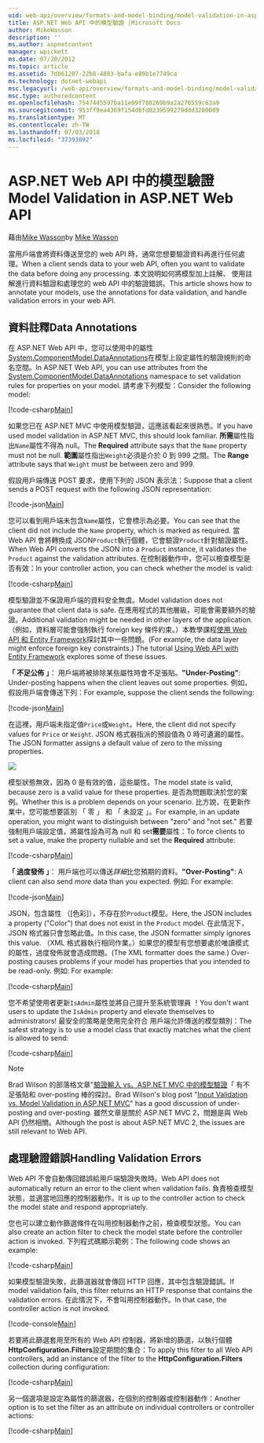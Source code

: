 ```yaml
---
uid: web-api/overview/formats-and-model-binding/model-validation-in-aspnet-web-api
title: ASP.NET Web API 中的模型驗證 |Microsoft Docs
author: MikeWasson
description: ''
ms.author: aspnetcontent
manager: wpickett
ms.date: 07/20/2012
ms.topic: article
ms.assetid: 7d061207-22b8-4883-bafa-e89b1e7749ca
ms.technology: dotnet-webapi
msc.legacyurl: /web-api/overview/formats-and-model-binding/model-validation-in-aspnet-web-api
msc.type: authoredcontent
ms.openlocfilehash: 75474d5597ba11e09f788269b9a2a278559c63a9
ms.sourcegitcommit: 953ff9ea4369f154d6fd0239599279ddd3280009
ms.translationtype: MT
ms.contentlocale: zh-TW
ms.lasthandoff: 07/03/2018
ms.locfileid: "37393092"
---
```

<a name="model-validation-in-aspnet-web-api"></a><span data-ttu-id="7cba7-102">ASP.NET Web API 中的模型驗證</span><span class="sxs-lookup"><span data-stu-id="7cba7-102">Model Validation in ASP.NET Web API</span></span>
====================
<span data-ttu-id="7cba7-103">藉由[Mike Wasson](https://github.com/MikeWasson)</span><span class="sxs-lookup"><span data-stu-id="7cba7-103">by [Mike Wasson](https://github.com/MikeWasson)</span></span>

<span data-ttu-id="7cba7-104">當用戶端會將資料傳送至您的 web API 時，通常您想要驗證資料再進行任何處理。</span><span class="sxs-lookup"><span data-stu-id="7cba7-104">When a client sends data to your web API, often you want to validate the data before doing any processing.</span></span> <span data-ttu-id="7cba7-105">本文說明如何將模型加上註解、 使用註解進行資料驗證和處理您的 web API 中的驗證錯誤。</span><span class="sxs-lookup"><span data-stu-id="7cba7-105">This article shows how to annotate your models, use the annotations for data validation, and handle validation errors in your web API.</span></span>

## <a name="data-annotations"></a><span data-ttu-id="7cba7-106">資料註釋</span><span class="sxs-lookup"><span data-stu-id="7cba7-106">Data Annotations</span></span>

<span data-ttu-id="7cba7-107">在 ASP.NET Web API 中，您可以使用中的屬性[System.ComponentModel.DataAnnotations](/dotnet/api/system.componentmodel.dataannotations)在模型上設定屬性的驗證規則的命名空間。</span><span class="sxs-lookup"><span data-stu-id="7cba7-107">In ASP.NET Web API, you can use attributes from the [System.ComponentModel.DataAnnotations](/dotnet/api/system.componentmodel.dataannotations) namespace to set validation rules for properties on your model.</span></span> <span data-ttu-id="7cba7-108">請考慮下列模型：</span><span class="sxs-lookup"><span data-stu-id="7cba7-108">Consider the following model:</span></span>

[!code-csharp[Main](model-validation-in-aspnet-web-api/samples/sample1.cs)]

<span data-ttu-id="7cba7-109">如果您已在 ASP.NET MVC 中使用模型驗證，這應該看起來很熟悉。</span><span class="sxs-lookup"><span data-stu-id="7cba7-109">If you have used model validation in ASP.NET MVC, this should look familiar.</span></span> <span data-ttu-id="7cba7-110">**所需**屬性指出`Name`屬性不得為 null。</span><span class="sxs-lookup"><span data-stu-id="7cba7-110">The **Required** attribute says that the `Name` property must not be null.</span></span> <span data-ttu-id="7cba7-111">**範圍**屬性指出`Weight`必須是介於 0 到 999 之間。</span><span class="sxs-lookup"><span data-stu-id="7cba7-111">The **Range** attribute says that `Weight` must be between zero and 999.</span></span>

<span data-ttu-id="7cba7-112">假設用戶端傳送 POST 要求，使用下列的 JSON 表示法：</span><span class="sxs-lookup"><span data-stu-id="7cba7-112">Suppose that a client sends a POST request with the following JSON representation:</span></span>

[!code-json[Main](model-validation-in-aspnet-web-api/samples/sample2.json)]

<span data-ttu-id="7cba7-113">您可以看到用戶端未包含`Name`屬性，它會標示為必要。</span><span class="sxs-lookup"><span data-stu-id="7cba7-113">You can see that the client did not include the `Name` property, which is marked as required.</span></span> <span data-ttu-id="7cba7-114">當 Web API 會將轉換成 JSON`Product`執行個體，它會驗證`Product`針對驗證屬性。</span><span class="sxs-lookup"><span data-stu-id="7cba7-114">When Web API converts the JSON into a `Product` instance, it validates the `Product` against the validation attributes.</span></span> <span data-ttu-id="7cba7-115">在控制器動作中，您可以檢查模型是否有效：</span><span class="sxs-lookup"><span data-stu-id="7cba7-115">In your controller action, you can check whether the model is valid:</span></span>

[!code-csharp[Main](model-validation-in-aspnet-web-api/samples/sample3.cs)]

<span data-ttu-id="7cba7-116">模型驗證並不保證用戶端的資料安全無虞。</span><span class="sxs-lookup"><span data-stu-id="7cba7-116">Model validation does not guarantee that client data is safe.</span></span> <span data-ttu-id="7cba7-117">在應用程式的其他層級，可能會需要額外的驗證。</span><span class="sxs-lookup"><span data-stu-id="7cba7-117">Additional validation might be needed in other layers of the application.</span></span> <span data-ttu-id="7cba7-118">（例如，資料層可能會強制執行 foreign key 條件約束。）本教學課程[使用 Web API 和 Entity Framework](../data/using-web-api-with-entity-framework/part-1.md)探討其中一些問題。</span><span class="sxs-lookup"><span data-stu-id="7cba7-118">(For example, the data layer might enforce foreign key constraints.) The tutorial [Using Web API with Entity Framework](../data/using-web-api-with-entity-framework/part-1.md) explores some of these issues.</span></span>

<span data-ttu-id="7cba7-119">**「 不足公佈 」**： 用戶端將被排除某些屬性時會不足張貼。</span><span class="sxs-lookup"><span data-stu-id="7cba7-119">**"Under-Posting"**: Under-posting happens when the client leaves out some properties.</span></span> <span data-ttu-id="7cba7-120">例如，假設用戶端會傳送下列：</span><span class="sxs-lookup"><span data-stu-id="7cba7-120">For example, suppose the client sends the following:</span></span>

[!code-json[Main](model-validation-in-aspnet-web-api/samples/sample4.json)]

<span data-ttu-id="7cba7-121">在這裡，用戶端未指定值`Price`或`Weight`。</span><span class="sxs-lookup"><span data-stu-id="7cba7-121">Here, the client did not specify values for `Price` or `Weight`.</span></span> <span data-ttu-id="7cba7-122">JSON 格式器指派的預設值為 0 時可遺漏的屬性。</span><span class="sxs-lookup"><span data-stu-id="7cba7-122">The JSON formatter assigns a default value of zero to the missing properties.</span></span>

![](model-validation-in-aspnet-web-api/_static/image1.png)

<span data-ttu-id="7cba7-123">模型狀態無效，因為 0 是有效的值，這些屬性。</span><span class="sxs-lookup"><span data-stu-id="7cba7-123">The model state is valid, because zero is a valid value for these properties.</span></span> <span data-ttu-id="7cba7-124">是否為問題取決於您的案例。</span><span class="sxs-lookup"><span data-stu-id="7cba7-124">Whether this is a problem depends on your scenario.</span></span> <span data-ttu-id="7cba7-125">比方說，在更新作業中，您可能想要區別 「 零 」 和 「 未設定 」。</span><span class="sxs-lookup"><span data-stu-id="7cba7-125">For example, in an update operation, you might want to distinguish between "zero" and "not set."</span></span> <span data-ttu-id="7cba7-126">若要強制用戶端設定值，將屬性設為可為 null 和 set**需要**屬性：</span><span class="sxs-lookup"><span data-stu-id="7cba7-126">To force clients to set a value, make the property nullable and set the **Required** attribute:</span></span>

[!code-csharp[Main](model-validation-in-aspnet-web-api/samples/sample5.cs?highlight=1-2)]

<span data-ttu-id="7cba7-127">**「 過度發佈 」**： 用戶端也可以傳送*詳細*比您預期的資料。</span><span class="sxs-lookup"><span data-stu-id="7cba7-127">**"Over-Posting"**: A client can also send *more* data than you expected.</span></span> <span data-ttu-id="7cba7-128">例如: </span><span class="sxs-lookup"><span data-stu-id="7cba7-128">For example:</span></span>

[!code-json[Main](model-validation-in-aspnet-web-api/samples/sample6.json)]

<span data-ttu-id="7cba7-129">JSON，包含屬性 （[色彩]），不存在於`Product`模型。</span><span class="sxs-lookup"><span data-stu-id="7cba7-129">Here, the JSON includes a property ("Color") that does not exist in the `Product` model.</span></span> <span data-ttu-id="7cba7-130">在此情況下，JSON 格式器只會忽略此值。</span><span class="sxs-lookup"><span data-stu-id="7cba7-130">In this case, the JSON formatter simply ignores this value.</span></span> <span data-ttu-id="7cba7-131">（XML 格式器執行相同作業。）如果您的模型有您想要處於唯讀模式的屬性，過度發佈就會造成問題。</span><span class="sxs-lookup"><span data-stu-id="7cba7-131">(The XML formatter does the same.) Over-posting causes problems if your model has properties that you intended to be read-only.</span></span> <span data-ttu-id="7cba7-132">例如: </span><span class="sxs-lookup"><span data-stu-id="7cba7-132">For example:</span></span>

[!code-csharp[Main](model-validation-in-aspnet-web-api/samples/sample7.cs)]

<span data-ttu-id="7cba7-133">您不希望使用者更新`IsAdmin`屬性並將自己提升至系統管理員 ！</span><span class="sxs-lookup"><span data-stu-id="7cba7-133">You don't want users to update the `IsAdmin` property and elevate themselves to administrators!</span></span> <span data-ttu-id="7cba7-134">最安全的策略是使用完全符合 用戶端允許傳送的模型類別：</span><span class="sxs-lookup"><span data-stu-id="7cba7-134">The safest strategy is to use a model class that exactly matches what the client is allowed to send:</span></span>

[!code-csharp[Main](model-validation-in-aspnet-web-api/samples/sample8.cs)]

> [!NOTE]
> <span data-ttu-id="7cba7-135">Brad Wilson 的部落格文章"[驗證輸入 vs。ASP.NET MVC 中的模型驗證](http://bradwilson.typepad.com/blog/2010/01/input-validation-vs-model-validation-in-aspnet-mvc.html)「 有不足張貼和 over-posting 棒的探討。</span><span class="sxs-lookup"><span data-stu-id="7cba7-135">Brad Wilson's blog post "[Input Validation vs. Model Validation in ASP.NET MVC](http://bradwilson.typepad.com/blog/2010/01/input-validation-vs-model-validation-in-aspnet-mvc.html)" has a good discussion of under-posting and over-posting.</span></span> <span data-ttu-id="7cba7-136">雖然文章是關於 ASP.NET MVC 2，問題是與 Web API 仍然相關。</span><span class="sxs-lookup"><span data-stu-id="7cba7-136">Although the post is about ASP.NET MVC 2, the issues are still relevant to Web API.</span></span>


## <a name="handling-validation-errors"></a><span data-ttu-id="7cba7-137">處理驗證錯誤</span><span class="sxs-lookup"><span data-stu-id="7cba7-137">Handling Validation Errors</span></span>

<span data-ttu-id="7cba7-138">Web API 不會自動傳回錯誤給用戶端驗證失敗時。</span><span class="sxs-lookup"><span data-stu-id="7cba7-138">Web API does not automatically return an error to the client when validation fails.</span></span> <span data-ttu-id="7cba7-139">負責檢查模型狀態，並適當地回應的控制器動作。</span><span class="sxs-lookup"><span data-stu-id="7cba7-139">It is up to the controller action to check the model state and respond appropriately.</span></span>

<span data-ttu-id="7cba7-140">您也可以建立動作篩選條件在叫用控制器動作之前，檢查模型狀態。</span><span class="sxs-lookup"><span data-stu-id="7cba7-140">You can also create an action filter to check the model state before the controller action is invoked.</span></span> <span data-ttu-id="7cba7-141">下列程式碼顯示範例：</span><span class="sxs-lookup"><span data-stu-id="7cba7-141">The following code shows an example:</span></span>

[!code-csharp[Main](model-validation-in-aspnet-web-api/samples/sample9.cs)]

<span data-ttu-id="7cba7-142">如果模型驗證失敗，此篩選器就會傳回 HTTP 回應，其中包含驗證錯誤。</span><span class="sxs-lookup"><span data-stu-id="7cba7-142">If model validation fails, this filter returns an HTTP response that contains the validation errors.</span></span> <span data-ttu-id="7cba7-143">在此情況下，不會叫用控制器動作。</span><span class="sxs-lookup"><span data-stu-id="7cba7-143">In that case, the controller action is not invoked.</span></span>

[!code-console[Main](model-validation-in-aspnet-web-api/samples/sample10.cmd)]

<span data-ttu-id="7cba7-144">若要將此篩選套用至所有的 Web API 控制器，將新增的篩選，以執行個體**HttpConfiguration.Filters**設定期間的集合：</span><span class="sxs-lookup"><span data-stu-id="7cba7-144">To apply this filter to all Web API controllers, add an instance of the filter to the **HttpConfiguration.Filters** collection during configuration:</span></span>

[!code-csharp[Main](model-validation-in-aspnet-web-api/samples/sample11.cs)]

<span data-ttu-id="7cba7-145">另一個選項是設定為屬性的篩選器，在個別的控制器或控制器動作：</span><span class="sxs-lookup"><span data-stu-id="7cba7-145">Another option is to set the filter as an attribute on individual controllers or controller actions:</span></span>

[!code-csharp[Main](model-validation-in-aspnet-web-api/samples/sample12.cs)]
